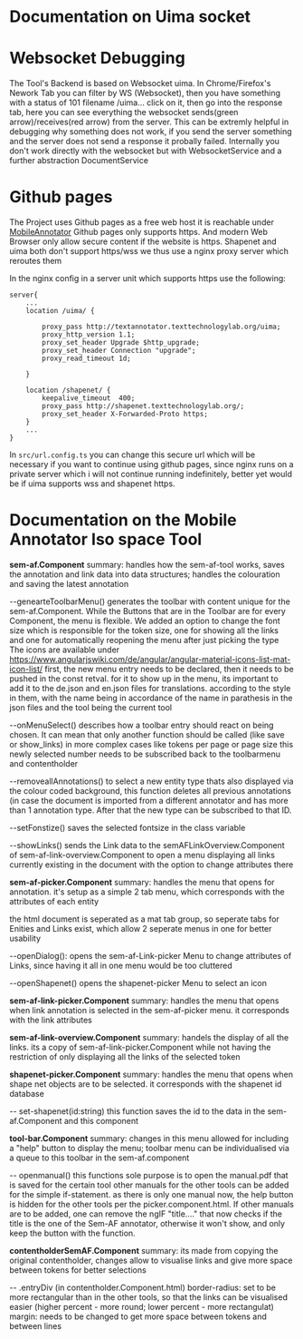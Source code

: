 # Documentation on Uima socket

# Websocket Debugging
The Tool's Backend is based on Websocket uima.
In Chrome/Firefox's Nework Tab you can filter by WS (Websocket), then you have something with a status of 101 filename /uima... click on it, then go into the response tab, here you can see everything the websocket sends(green arrow)/receives(red arrow) from the server.
This can be extremly helpful in debugging why something does not work, if you send the server something and the server does not send a response it probally failed.
Internally you don't work directly with the websocket but with WebsocketService and a further abstraction DocumentService

# Github pages
The Project uses Github pages as a free web host it is reachable under [MobileAnnotator](https://cr-heidemann.github.io/MobileAnnotator)
Github pages only supports https. And modern Web Browser only allow secure content if the website is https.
Shapenet and uima both don't support https/wss we thus use a nginx proxy server which reroutes them

In the nginx config in a server unit which supports https use the following:

```nginx
server{
	...
    location /uima/ {

        proxy_pass http://textannotator.texttechnologylab.org/uima;
        proxy_http_version 1.1;
        proxy_set_header Upgrade $http_upgrade;
        proxy_set_header Connection "upgrade";
        proxy_read_timeout 1d;

    }

    location /shapenet/ {
    	keepalive_timeout  400;
        proxy_pass http://shapenet.texttechnologylab.org/;
        proxy_set_header X-Forwarded-Proto https;
    }
	...
}
```

In `src/url.config.ts` you can change this secure url which will be necessary if you want to continue using github pages, since nginx runs on a private server which i will not continue running indefinitely, better yet would be if uima supports wss and shapenet https.

# Documentation on the Mobile Annotator Iso space Tool

**sem-af.Component**
summary: handles how the sem-af-tool works, saves the annotation and link data into data structures; 
handles the colouration and saving the latest annotation


--genearteToolbarMenu()
	generates the toolbar with content unique for the sem-af.Component. While the Buttons that are in the Toolbar are for every Component, the menu is flexible. 
	We added an option to change the font size which is responsible for the token size, one for showing all the links and one for automatically reopening the menu after just picking the type
	The icons are available under
	https://www.angularjswiki.com/de/angular/angular-material-icons-list-mat-icon-list/
	first, the new menu entry needs to be declared, then it needs to be pushed in the const retval. for it to show up in the menu, its important to add it to the de.json and en.json files for translations.
	according to the style in them, with the name being in accordance of the name in parathesis in the json files and the tool being the current tool
	
--onMenuSelect()
	describes how a toolbar entry should react on being chosen. It can mean that only another function should be called (like save or show_links)
	in more complex cases like tokens per page or page size this newly selected number needs to be subscribed back to the toolbarmenu and contentholder
	

--removeallAnnotations()
	to select a new entity type thats also displayed via the colour coded background, this function deletes all previous annotations (in case the document is imported from a different annotator and has more than 1 annotation type.
	After that the new type can be subscribed to that ID.

--setFonstize()
	saves the selected fontsize in the class variable
	
--showLinks()
	sends the Link data to the semAFLinkOverview.Component of sem-af-link-overview.Component to open a menu displaying all links currently existing in the document with the option to change attributes there

**sem-af-picker.Component**
summary: handles the menu that opens for annotation. it's setup as a simple 2 tab menu, which corresponds with the attributes of each entity

the html document is seperated as a mat tab group, so seperate tabs for Enities and Links exist, which allow 2 seperate menus in one for better usability

--openDialog():
	opens the sem-af-Link-picker Menu to change attributes of Links, since having it all in one menu would be too cluttered

--openShapenet()
	opens the shapenet-picker Menu to select an icon

**sem-af-link-picker.Component**
summary: handles the menu that opens when link annotation is selected in the sem-af-picker menu. it corresponds with the link attributes

**sem-af-link-overview.Component**
summary: handels the display of all the links. its a copy of sem-af-link-picker.Component while not having the restriction of only displaying all the links of the selected token



**shapenet-picker.Component**
summary: handles the menu that opens when shape net objects are to be selected. it corresponds with the shapenet id database

-- set-shapenet(id:string) 
	this function saves the id to the data in the sem-af.Component and this component
	
**tool-bar.Component**
summary: changes in this menu allowed for including a "help" button to display the menu; toolbar menu can be individualised via a queue to this toolbar in the sem-af.component

 -- openmanual()
	this functions sole purpose is to open the manual.pdf that is saved for the certain tool
	other manuals for the other tools can be added for the simple if-statement. as there is only one manual now, the help button is hidden for the other tools per the picker.component.html.
	If other manuals are to be added, one can remove the ngIF "title...." that now checks if the title is the one of the Sem-AF annotator, otherwise it won't show, and only keep the button with the function.
 

**contentholderSemAF.Component**
summary: its made from copying the original contentholder, changes allow to visualise links and give more space between tokens for better selections

-- .entryDiv (in contentholder.Component.html)
	border-radius: set to be more rectangular than in the other tools, so that the links can be visualised easier (higher percent - more round; lower percent - more rectangulat)
	margin: needs to be changed to get more space between tokens and between lines
